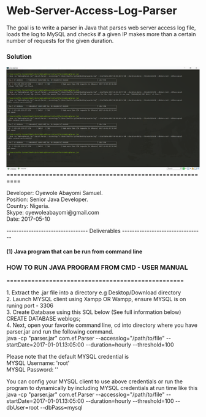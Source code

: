 # Web-Server-Access-Log-Parser
The goal is to write a parser in Java that parses web server access log file, loads the log to MySQL and checks if a given IP makes more than a certain number of requests for the given duration. 
<h3>Solution</h3>
<img src="https://github.com/samsoft00/Web-Server-Access-Log-Parser/blob/master/Parser/cmd_example.png" alt="Web Server Access Log Parser">
==========================================================
<p>Developer: Oyewole Abayomi Samuel.<br/>
Position: Senior Java Developer.<br/>
Country: Nigeria.<br/>
Skype: oyewoleabayomi@gmail.com<br/>
Date: 2017-05-10</p>
---------------------------------
Deliverables
---------------------------------

<h4>(1) Java program that can be run from command line</h4>
<h3>HOW TO RUN JAVA PROGRAM FROM CMD - USER MANUAL</h3>
==================================================

<p>1. Extract the .jar file into a directory e.g Desktop/Download directory<br/>
2. Launch MYSQL client using Xampp OR Wampp, ensure MYSQL is on runing port - 3306<br/>
3. Create Database using this SQL below (See full information below)<br/>
   CREATE DATABASE weblogs;<br/>
4. Next, open your favorite command line, cd into directory where you have parser.jar and run the following command.<br/>
   java -cp "parser.jar" com.ef.Parser --accesslog="/path/to/file" --startDate=2017-01-01.13:05:00 --duration=hourly --threshold=100<br/>
   
Please note that the default MYSQL credential is<br/>
MYSQL Username: 'root'<br/>
MYSQL Password: ''<br/>
</P>
<p>You can config your MYSQL client to use above credentials or run the program to dynamically by including MYSQL credentials at run time like this<br/>
java -cp "parser.jar" com.ef.Parser --accesslog="/path/to/file" --startDate=2017-01-01.13:05:00 --duration=hourly --threshold=100 --dbUser=root --dbPass=mysql</p>